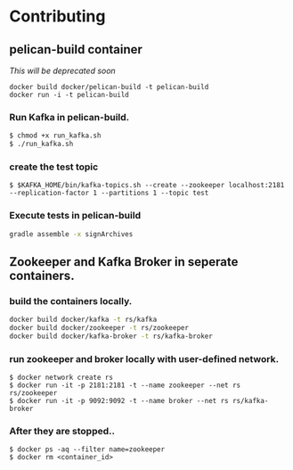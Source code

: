 # Contributing

## pelican-build container
*This will be deprecated soon*
```
docker build docker/pelican-build -t pelican-build
docker run -i -t pelican-build
```

### Run Kafka in pelican-build.
```bash
$ chmod +x run_kafka.sh
$ ./run_kafka.sh
```

### create the test topic
```
$ $KAFKA_HOME/bin/kafka-topics.sh --create --zookeeper localhost:2181 --replication-factor 1 --partitions 1 --topic test
```

### Execute tests in pelican-build
```bash
gradle assemble -x signArchives
```

## Zookeeper and Kafka Broker in seperate containers.

### build the containers locally.
```bash
docker build docker/kafka -t rs/kafka
docker build docker/zookeeper -t rs/zookeeper
docker build docker/kafka-broker -t rs/kafka-broker
```

### run zookeeper and broker locally with user-defined network.
```
$ docker network create rs
$ docker run -it -p 2181:2181 -t --name zookeeper --net rs rs/zookeeper
$ docker run -it -p 9092:9092 -t --name broker --net rs rs/kafka-broker
```

### After they are stopped..
```
$ docker ps -aq --filter name=zookeeper
$ docker rm <container_id>
```
